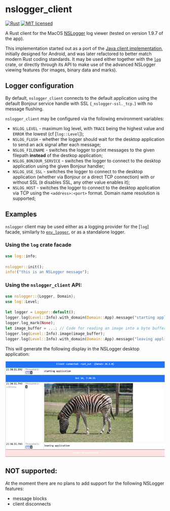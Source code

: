 # nslogger_client

[![Rust](https://github.com/ggodet-bar/NSLoggerClient/actions/workflows/rust.yml/badge.svg)](https://github.com/ggodet-bar/NSLoggerClient/actions/workflows/rust.yml)
[![MIT licensed](https://img.shields.io/badge/license-MIT-blue.svg)](./LICENSE)

A Rust client for the MacOS [NSLogger](https://github.com/fpillet/NSLogger) log viewer (tested on version 1.9.7 of the app).

This implementation started out as a port of the [Java
 client implementation](https://github.com/fpillet/NSLogger/blob/master/Client/Android/client-code/src/com/NSLogger/NSLoggerClient.java),
initially designed for Android, and was later refactored to better match modern Rust coding standards. It may be used either together with the [`log`](https://docs.rs/log) crate, or directly through its API to make use of the advanced NSLogger viewing features (for images, binary data and marks).

## Logger configuration

By default, `nslogger_client` connects to the default application using the default Bonjour
service handle with SSL (`_nslogger-ssl._tcp.`) with no message flushing.

`nslogger_client` may be configured via the following environment variables:

- `NSLOG_LEVEL` - maximum log level, with `TRACE` being the highest value and `ERROR` the lowest
  (cf [`log::Level`]);
- `NSLOG_FLUSH` - whether the logger should wait for the desktop application to send an ack
  signal after each message;
- `NSLOG_FILENAME` - switches the logger to print messages to the given filepath **instead** of
  the destkop application;
- `NSLOG_BONJOUR_SERVICE` - switches the logger to connect to the desktop application using the
  given Bonjour handler;
- `NSLOG_USE_SSL` - switches the logger to connect to the desktop application (whether via
  Bonjour or a direct TCP connection) with or without SSL (`0` disables SSL, any other value
  enables it);
- `NSLOG_HOST` - switches the logger to connect to the desktop application via TCP using the
  `<address>:<port>` format. Domain name resolution is supported;

## Examples

`nslogger` client may be used either as a logging provider for the [`log`] facade, similarly to
[`env_logger`](https://docs.rs/env_logger/latest/env_logger), or as a standalone logger.

### Using the `log` crate facade

```rust
use log::info;

nslogger::init();
info!("this is an NSLogger message");
```

### Using the `nslogger_client` API:

```rust
use nslogger::{Logger, Domain};
use log::Level;

let logger = Logger::default();
logger.log(Level::Info).with_domain(Domain::App).message("starting application");
logger.log_mark(None);
let image_buffer = ...; // Code for reading an image into a byte buffer;
logger.log(Level::Info).image(image_buffer);
logger.log(Level::Info).with_domain(Domain::App).message("leaving application");
```

This will generate the following display in the NSLogger desktop application:

<p align="center">
  <img src="Screenshots/sample-snapshot.png" title="Sample snapshot">
</p>

## NOT supported:

At the moment there are no plans to add support for the following NSLogger features:

- message blocks
- client disconnects
